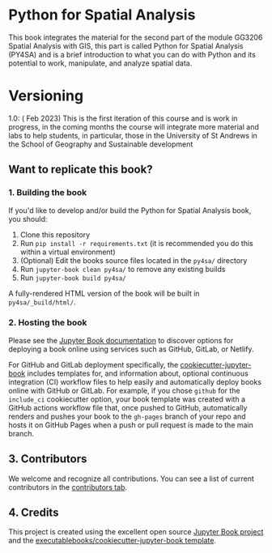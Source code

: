 # Python for Spatial Analysis

This book integrates the material for the second part of the module GG3206 Spatial Analysis with GIS, this part is called Python for Spatial Analysis (PY4SA) and is a brief introduction to what you can do with Python and its potential to work, manipulate, and analyze spatial data.


# Versioning

1.0: ( Feb 2023) This is the first iteration of this course and is work in progress, in the coming months the course will integrate more material and labs to help students, in particular, those in the University of St Andrews in the School of Geography and Sustainable development


## Want to replicate this book? 

### 1. Building the book

If you'd like to develop and/or build the Python for Spatial Analysis book, you should:

1. Clone this repository
2. Run `pip install -r requirements.txt` (it is recommended you do this within a virtual environment)
3. (Optional) Edit the books source files located in the `py4sa/` directory
4. Run `jupyter-book clean py4sa/` to remove any existing builds
5. Run `jupyter-book build py4sa/`

A fully-rendered HTML version of the book will be built in `py4sa/_build/html/`.

### 2. Hosting the book

Please see the [Jupyter Book documentation](https://jupyterbook.org/publish/web.html) to discover options for deploying a book online using services such as GitHub, GitLab, or Netlify.

For GitHub and GitLab deployment specifically, the [cookiecutter-jupyter-book](https://github.com/executablebooks/cookiecutter-jupyter-book) includes templates for, and information about, optional continuous integration (CI) workflow files to help easily and automatically deploy books online with GitHub or GitLab. For example, if you chose `github` for the `include_ci` cookiecutter option, your book template was created with a GitHub actions workflow file that, once pushed to GitHub, automatically renders and pushes your book to the `gh-pages` branch of your repo and hosts it on GitHub Pages when a push or pull request is made to the main branch.

## 3. Contributors

We welcome and recognize all contributions. You can see a list of current contributors in the [contributors tab](https://github.com/mfbenitezp/py4sa/graphs/contributors).

## 4. Credits

This project is created using the excellent open source [Jupyter Book project](https://jupyterbook.org/) and the [executablebooks/cookiecutter-jupyter-book template](https://github.com/executablebooks/cookiecutter-jupyter-book).
